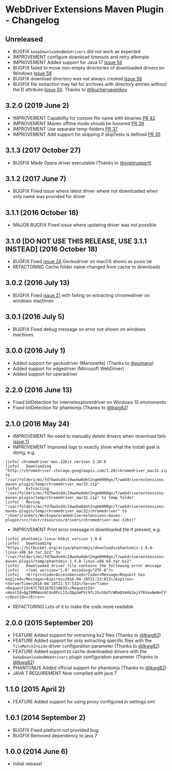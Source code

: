 # WebDriver Extensions Maven Plugin - Changelog
## Unreleased
- BUGFIX `keepDownloadedWebdrivers` did not work as expected
- IMPROVEMENT configure download timeouts and retry attempts
- IMPROVEMENT Added support for Java 17 [Issue 56](https://github.com/webdriverextensions/webdriverextensions-maven-plugin/issues/56)
- BUGFIX failed to move non-empty directories of downloaded drivers on Windows [Issue 56](https://github.com/webdriverextensions/webdriverextensions-maven-plugin/issues/56)
- BUGFIX download directory was not always created [Issue 56](https://github.com/webdriverextensions/webdriverextensions-maven-plugin/issues/56)
- BUGFIX file extraction may fail for archives with directory entries without the D attribute [Issue 50](https://github.com/webdriverextensions/webdriverextensions-maven-plugin/issues/50). Thanks to [@ikucheryavenkov](https://github.com/ikucheryavenkov)

## 3.2.0 (2019 June 2)
- IMPROVEMENT Capability for custom file name with binaries [PR 42](https://github.com/webdriverextensions/webdriverextensions-maven-plugin/issues/42)
- IMPROVEMENT Maven offline mode should be honored [PR 39](https://github.com/webdriverextensions/webdriverextensions-maven-plugin/issues/39)
- IMPROVEMENT Use separate temp-folders [PR 37](https://github.com/webdriverextensions/webdriverextensions-maven-plugin/issues/37)
- IMPROVEMENT Add support for skipping if skipTests is defined [PR 35](https://github.com/webdriverextensions/webdriverextensions-maven-plugin/issues/35)

## 3.1.3 (2017 October 27)
- BUGFIX Made Opera driver executable (Thanks to [@svenruppert](https://github.com/svenruppert))

## 3.1.2 (2017 June 7)
- BUGFIX Fixed issue where latest driver where not downloaded when only name was provided for driver

## 3.1.1 (2016 October 18)
- MAJOR BUGFIX Fixed issue where updating driver was not possible

## 3.1.0 [DO NOT USE THIS RELEASE, USE 3.1.1 INSTEAD] (2016 October 18)
- BUGFIX Fixed [issue 24](https://github.com/webdriverextensions/webdriverextensions-maven-plugin/issues/24) Geckodriver on macOS shows as posix tar
- REFACTORING Cache folder name changed from cache to downloads

## 3.0.2 (2016 July 13)
- BUGFIX Fixed [issue 21](https://github.com/webdriverextensions/webdriverextensions-maven-plugin/issues/21) with failing on extracting chromedriver on windows machines

## 3.0.1 (2016 July 5)
- BUGFIX Fixed debug message on error not shown on windows machines

## 3.0.0 (2016 July 1)
- Added support for geckodriver (Marionette) (Thanks to [@pumano](https://github.com/pumano))
- Added support for edgedriver (Microsoft WebDriver)
- Added support for operadriver

## 2.2.0 (2016 June 13)
- Fixed bitDetection for internetexplorerdriver on Windows 10 enviroments 
- Fixed bitDetection for phantomjs (Thanks to [@lkwg82](https://github.com/lkwg82))

## 2.1.0 (2016 May 24)
- IMPROVEMENT No need to manually delete drivers when download fails [issue 11](https://github.com/webdriverextensions/webdriverextensions-maven-plugin/issues/11)
- IMPROVEMENT Improved logs to exactly show what the install goal is doing, e.g.
```
[info] chromedriver-mac-32bit version 2.20.0
[info]   Downloading "http://chromedriver.storage.googleapis.com/2.20/chromedriver_mac32.zip" to "/var/folders/mc/fd7bwdvd4c19wwhw0dmt2ngm0000gn/T/webdriverextensions-maven-plugin/temp/chromedriver_mac32.zip"
[info]   Extracting "/var/folders/mc/fd7bwdvd4c19wwhw0dmt2ngm0000gn/T/webdriverextensions-maven-plugin/temp/chromedriver_mac32.zip" to temp folder
[info]   Moving "/var/folders/mc/fd7bwdvd4c19wwhw0dmt2ngm0000gn/T/webdriverextensions-maven-plugin/temp/chromedriver_mac32/chromedriver" to "/Users/anders/Workspace/webdriverextensions-maven-plugin/src/test/resources/drivers/chromedriver-mac-32bit"
```
- IMPROVEMENT Print error message in downloaded file if present, e.g.
```
[info] phantomjs-linux-64bit version 1.9.8
[info]   Downloading "https://bitbucket.org/ariya/phantomjs/downloads/phantomjs-1.9.8-linux-x86_64.tar.bz2" to "/var/folders/mc/fd7bwdvd4c19wwhw0dmt2ngm0000gn/T/webdriverextensions-maven-plugin/temp/phantomjs-1.9.8-linux-x86_64.tar.bz2"
[info]   Downloaded driver file contains the following error message
[info]   <?xml version="1.0" encoding="UTF-8"?>
[info]   <Error><Code>AccessDenied</Code><Message>Request has expired</Message><Expires>2016-04-19T21:53:01Z</Expires><ServerTime>2016-04-19T21:57:53Z</ServerTime><RequestId>A7C783167E23A035</RequestId><HostId>QgT8M6Wsn6CdvOPcL1Iu3bpSmPYc9fLIhvSbGTrWRmQYmX6ZejV76VoeNeNnCYt6yGvb/0HBRdY=</HostId></Error>
```
- REFACTORING Lots of it to make the code more readable

## 2.0.0 (2015 September 20)
- FEATURE Added support for extracting bz2 files (Thanks to [@lkwg82](https://github.com/lkwg82))
- FEATURE Added support for only extracting specific files with the `fileMatchInside` driver configuration parameter (Thanks to [@lkwg82](https://github.com/lkwg82))
- FEATURE Added support to cache downloaded drivers with the `keepDownloadedWebdrivers` plugin configuration parameter (Thanks to [@lkwg82](https://github.com/lkwg82))
- PHANTOMJS Added official support for phantomjs (Thanks to [@lkwg82](https://github.com/lkwg82))
- JAVA 7 REQUIREMENT Now compiled with java 7

## 1.1.0 (2015 April 2)
- FEATURE Added support for using proxy configured in settings.xml

## 1.0.1 (2014 September 2)
- BUGFIX Fixed platform not provided bug
- BUGFIX Removed dependency to java 7

## 1.0.0 (2014 June 6)
- Initial release!
